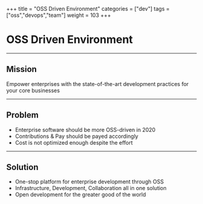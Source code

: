 +++
title = "OSS Driven Environment"
categories = ["dev"]
tags = ["oss","devops","team"]
weight = 103
+++

# OSS Driven Environment

---

## Mission

Empower enterprises with the state-of-the-art development practices for your core businesses

---

## Problem

- Enterprise software should be more OSS-driven in 2020
- Contributions & Pay should be payed accordingly
- Cost is not optimized enough despite the effort

---

## Solution

- One-stop platform for enterprise development through OSS
- Infrastructure, Development, Collaboration all in one solution
- Open development for the greater good of the world
